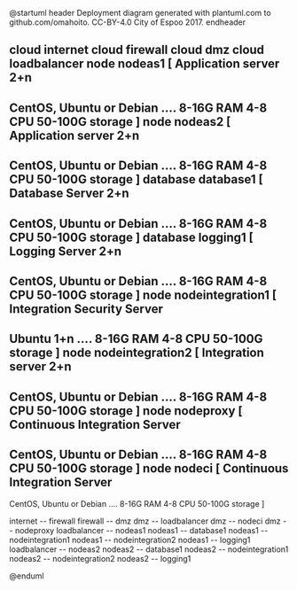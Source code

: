 @startuml
header
Deployment diagram generated with plantuml.com to github.com/omahoito. CC-BY-4.0 City of Espoo 2017.
endheader

cloud internet
cloud firewall
cloud dmz
cloud loadbalancer
node nodeas1 [
Application server 
2+n
----
CentOS, Ubuntu or Debian
....
8-16G RAM
4-8 CPU
50-100G storage
]
node nodeas2 [
Application server 
2+n
----
CentOS, Ubuntu or Debian
....
8-16G RAM
4-8 CPU
50-100G storage
]
database database1 [
Database Server 
2+n
----
CentOS, Ubuntu or Debian
....
8-16G RAM
4-8 CPU
50-100G storage
]
database logging1 [
Logging Server 
2+n
----
CentOS, Ubuntu or Debian
....
8-16G RAM
4-8 CPU
50-100G storage
]
node nodeintegration1 [
Integration Security Server
----
Ubuntu
1+n
....
8-16G RAM
4-8 CPU
50-100G storage
]
node nodeintegration2 [
Integration server
2+n
----
CentOS, Ubuntu or Debian
....
8-16G RAM
4-8 CPU
50-100G storage
]
node nodeproxy [
Continuous Integration Server
----
CentOS, Ubuntu or Debian
....
8-16G RAM
4-8 CPU
50-100G storage
]
node nodeci [
Continuous Integration Server
----
CentOS, Ubuntu or Debian
....
8-16G RAM
4-8 CPU
50-100G storage
]

internet -- firewall
firewall -- dmz 
dmz -- loadbalancer 
dmz -- nodeci
dmz -- nodeproxy
loadbalancer -- nodeas1
nodeas1 -- database1
nodeas1 -- nodeintegration1
nodeas1 -- nodeintegration2
nodeas1 -- logging1
loadbalancer -- nodeas2
nodeas2 -- database1
nodeas2 -- nodeintegration1
nodeas2 -- nodeintegration2
nodeas2 -- logging1 

@enduml
